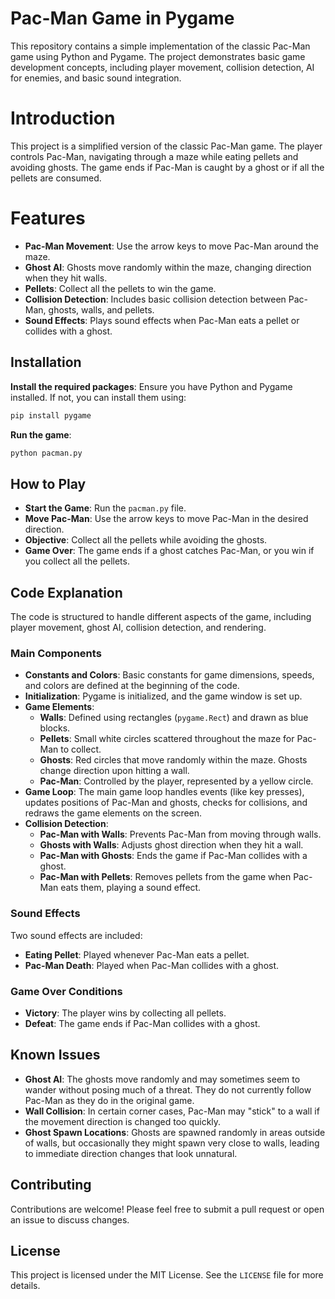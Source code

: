 # Pac-Man Game in Pygame
This repository contains a simple implementation of the classic Pac-Man game using Python and Pygame. The project demonstrates basic game development concepts, including player movement, collision detection, AI for enemies, and basic sound integration.

# Introduction
This project is a simplified version of the classic Pac-Man game. The player controls Pac-Man, navigating through a maze while eating pellets and avoiding ghosts. The game ends if Pac-Man is caught by a ghost or if all the pellets are consumed.

# Features
- **Pac-Man Movement**: Use the arrow keys to move Pac-Man around the maze.
- **Ghost AI**: Ghosts move randomly within the maze, changing direction when they hit walls.
- **Pellets**: Collect all the pellets to win the game.
- **Collision Detection**: Includes basic collision detection between Pac-Man, ghosts, walls, and pellets.
- **Sound Effects**: Plays sound effects when Pac-Man eats a pellet or collides with a ghost.

## Installation
**Install the required packages**:
   Ensure you have Python and Pygame installed. If not, you can install them using:
   ```sh
   pip install pygame
   ```

 **Run the game**:
   ```sh
   python pacman.py
   ```
## How to Play
- **Start the Game**: Run the `pacman.py` file.
- **Move Pac-Man**: Use the arrow keys to move Pac-Man in the desired direction.
- **Objective**: Collect all the pellets while avoiding the ghosts.
- **Game Over**: The game ends if a ghost catches Pac-Man, or you win if you collect all the pellets.

## Code Explanation
The code is structured to handle different aspects of the game, including player movement, ghost AI, collision detection, and rendering.

### Main Components
- **Constants and Colors**: Basic constants for game dimensions, speeds, and colors are defined at the beginning of the code.
- **Initialization**: Pygame is initialized, and the game window is set up.
- **Game Elements**:
  - **Walls**: Defined using rectangles (`pygame.Rect`) and drawn as blue blocks.
  - **Pellets**: Small white circles scattered throughout the maze for Pac-Man to collect.
  - **Ghosts**: Red circles that move randomly within the maze. Ghosts change direction upon hitting a wall.
  - **Pac-Man**: Controlled by the player, represented by a yellow circle.
- **Game Loop**: The main game loop handles events (like key presses), updates positions of Pac-Man and ghosts, checks for collisions, and redraws the game elements on the screen.
- **Collision Detection**:
  - **Pac-Man with Walls**: Prevents Pac-Man from moving through walls.
  - **Ghosts with Walls**: Adjusts ghost direction when they hit a wall.
  - **Pac-Man with Ghosts**: Ends the game if Pac-Man collides with a ghost.
  - **Pac-Man with Pellets**: Removes pellets from the game when Pac-Man eats them, playing a sound effect.
### Sound Effects

Two sound effects are included:
- **Eating Pellet**: Played whenever Pac-Man eats a pellet.
- **Pac-Man Death**: Played when Pac-Man collides with a ghost.

### Game Over Conditions
- **Victory**: The player wins by collecting all pellets.
- **Defeat**: The game ends if Pac-Man collides with a ghost.

## Known Issues
- **Ghost AI**: The ghosts move randomly and may sometimes seem to wander without posing much of a threat. They do not currently follow Pac-Man as they do in the original game.
- **Wall Collision**: In certain corner cases, Pac-Man may "stick" to a wall if the movement direction is changed too quickly.
- **Ghost Spawn Locations**: Ghosts are spawned randomly in areas outside of walls, but occasionally they might spawn very close to walls, leading to immediate direction changes that look unnatural.

## Contributing
Contributions are welcome! Please feel free to submit a pull request or open an issue to discuss changes.

## License
This project is licensed under the MIT License. See the `LICENSE` file for more details.
